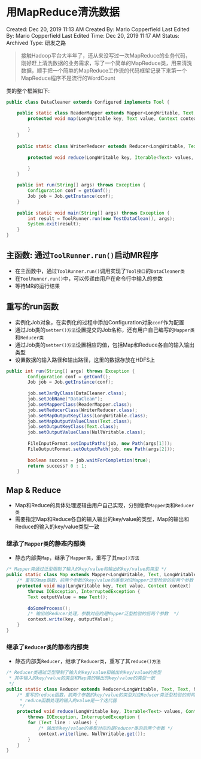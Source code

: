 # 用MapReduce清洗数据

Created: Dec 20, 2019 11:13 AM
Created By: Mario Copperfield
Last Edited By: Mario Copperfield
Last Edited Time: Dec 20, 2019 11:17 AM
Status: Archived
Type: 研发之路

> 接触Hadoop平台大半年了，还从来没写过一次MapReduce的业务代码，刚好赶上清洗数据的业务需求，写了一个简单的MapReduce类，用来清洗数据，顺手把一个简单的MapReduce工作流的代码框架记录下来第一个MapReduce程序不是流行的WordCount

类的整个框架如下:

```java
public class DataCleaner extends Configured implements Tool {

    public static class ReaderMapper extends Mapper<LongWritable, Text, LongWritable, Text> {
        protected void map(LongWritable key, Text value, Context context) throws IOException, InterruptedException {
            
        }
    }
    
    public static class WriterReducer extends Reducer<LongWritable, Text, Text, NullWritable> {
        
        protected void reduce(LongWritable key, Iterable<Text> values, Context context) throws IOException, InterruptedException {

        }
    }    
        
    public int run(String[] args) throws Exception {
        Configuration conf = getConf();
        Job job = Job.getInstance(conf);
    }
    
    public static void main(String[] args) throws Exception {
        int result = ToolRunner.run(new TestDataClean(), args);
        System.exit(result);
    }
}
```

## 主函数: 通过`ToolRunner.run()`启动MR程序

- 在主函数中，通过`ToolRunner.run()`调用实现了`Tool接口`的`DataCleaner类`
- 在`ToolRunner.run()`中，可以传递由用户在命令行中输入的参数
- 等待MR的运行结果

## 重写的run函数

- 实例化Job对象，在实例化的过程中添加Configuration对象`conf`作为配置
- 通过Job类的`setter()方法`设置提交的Job名称，还有用户自己编写的`Mapper类`和`Reducer类`
- 通过Job类的`setter()方法`设置相应的值，包括Map和Reduce各自的输入输出类型
- 设置数据的输入路径和输出路径，这里的数据存放在HDFS上

```java
public int run(String[] args) throws Exception {
        Configuration conf = getConf();
        Job job = Job.getInstance(conf);
        
        job.setJarByClass(DataCleaner.class);
        job.setJobName("DataClean");
        job.setMapperClass(ReaderMapper.class);
        job.setReducerClass(WriterReducer.class);
        job.setMapOutputKeyClass(LongWritable.class);
        job.setMapOutputValueClass(Text.class);
        job.setOutputKeyClass(Text.class);
        job.setOutputValueClass(NullWritable.class);
    
        FileInputFormat.setInputPaths(job, new Path(args[1]));
        FileOutputFormat.setOutputPath(job, new Path(args[2]));
        
        boolean success = job.waitForCompletion(true);
        return success? 0 : 1;
    }
```

## Map & Reduce

- Map和Reduce的具体处理逻辑由用户自己实现，分别继承`Mapper类`和`Reducer类`
- 需要指定Map和Reduce各自的输入输出的key/value的类型，Map的输出和Reduce的输入的key/value类型一致

### 继承了`Mapper类`的静态内部类

- 静态内部类`Map`，继承了`Mapper类`，重写了其`map()方法`

```java
/* Mapper类通过泛型限制了输入的key/value和输出的key/value的类型 */
public static class Map extends Mapper<LongWritable, Text, LongWritable, Text> {
    /* 重写的map函数，前两个参数的key/value的类型对应Mapper泛型检验的前两个参数 */    
    protected void map(LongWritable key, Text value, Context context) 
        throws IOException, InterruptedException {
        Text outputValue = new Text();
        
        doSomeProcess();
        /* 输出给Reducer处理，参数对应的是Mapper泛型检验的后两个参数  */
        context.write(key, outputValue);   
    }
}
```

### 继承了`Reducer类`的静态内部类

- 静态内部类`Reducer`，继承了`Reducer类`，重写了其`reduce()方法`

```java
/* Reducer类通过泛型限制了输入的key/value和输出的key/value的类型
 * 其中输入的key/value的类型和Map类的输出的key/value的类型一致 
 */
public static class Reducer extends Reducer<LongWritable, Text, Text, NullWritable> {
    /* 重写的reduce函数，前两个参数的key/value的类型对应Reducer类泛型检验的前两个参数 
     * reduce函数处理的输入的value是一个迭代器 
     */ 
    protected void reduce(LongWritable key, Iterable<Text> values, Context context) 
        throws IOException, InterruptedException {
        for (Text line : values) {
            /* 输出的key/value的类型对应的是Reducer类的后两个参数 */    
            context.write(line, NullWritable.get());
        }
    }
}
```